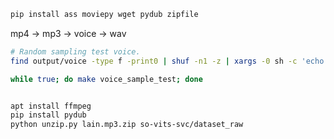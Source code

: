 ```bash
pip install ass moviepy wget pydub zipfile
```

mp4 -> mp3 -> voice -> wav


```bash
# Random sampling test voice.
find output/voice -type f -print0 | shuf -n1 -z | xargs -0 sh -c 'echo "$0"; afplay "$0"'

while true; do make voice_sample_test; done


apt install ffmpeg
pip install pydub
python unzip.py lain.mp3.zip so-vits-svc/dataset_raw
```
